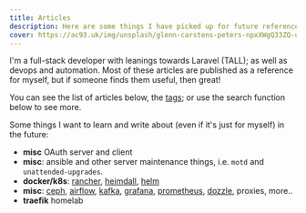 ```yaml
---
title: Articles
description: Here are some things I have picked up for future reference. Hopefully they can one day be of some use to someone other than myself.
cover: https://ac93.uk/img/unsplash/glenn-carstens-peters-npxXWgQ33ZQ-unsplash.jpg
---
```


I'm a full-stack developer with leanings towards Laravel (TALL); as well as devops and automation. Most of these articles are published as a reference for myself, but if someone finds them useful, then great!

You can see the list of articles below, the [tags](/tags); or use the search function below to see more.

Some things I want to learn and write about (even if it's just for myself) in the future:

* **misc** OAuth server and client
* **misc**: ansible and other server maintenance things, i.e. `motd` and `unattended-upgrades`.
* **docker/k8s**: [rancher](https://rancher.com), [heimdall](https://heimdall.site), [helm](https://helm.sh/)
* **misc**: [ceph](https://ceph.io/), [airflow](https://airflow.apache.org/), [kafka](https://kafka.apache.org/), [grafana](https://grafana.com/), [prometheus](https://prometheus.io/), [dozzle](https://dozzle.dev), proxies, more.. 
* **traefik** homelab
